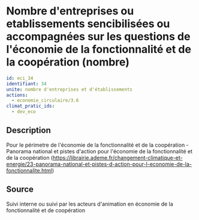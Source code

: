 # Nombre d'entreprises ou etablissements sencibilisées ou accompagnées sur les questions de l'économie de la fonctionnalité et de la coopération (nombre)
```yaml
id: eci_34
identifiant: 34
unite: nombre d'entreprises et d'établissements
actions:
  - economie_circulaire/3.6
climat_pratic_ids:
  - dev_eco
```
## Description
Pour le périmetre de l'économie de la fonctionnalité et de la coopération - Panorama national et pistes d'action pour l'économie de la fonctionnalité et de la coopération (https://librairie.ademe.fr/changement-climatique-et-energie/23-panorama-national-et-pistes-d-action-pour-l-economie-de-la-fonctionnalite.html) 


## Source
Suivi interne ou suivi par les acteurs d'animation en économie de la fonctionnalité et de coopération
